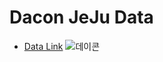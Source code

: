 # Dacon JeJu Data
- [Data Link](https://vvd.bz/fjR)
![데이콘](https://postfiles.pstatic.net/MjAyMDA4MDFfMTE4/MDAxNTk2MjU0NTU3MDcx.k0DbWiDVLM5chTFKFMaqOcu8rSJXhjkf-D46XopNGAgg.Anz5PWHs3e7sQmbOsP8olrbJwOMUzchBpg6CP2K3bREg.PNG.lhk063/image.png?type=w966)